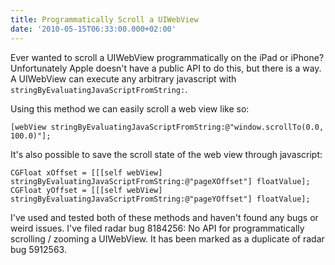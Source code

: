 ```yaml
---
title: Programmatically Scroll a UIWebView
date: '2010-05-15T06:33:00.000+02:00'
---
```


Ever wanted to scroll a UIWebView programmatically on the iPad or iPhone? Unfortunately Apple doesn't have a public API to do this, but there is a way. A UIWebView can execute any arbitrary javascript with `stringByEvaluatingJavaScriptFromString:`.

Using this method we can easily scroll a web view like so:

```
[webView stringByEvaluatingJavaScriptFromString:@"window.scrollTo(0.0, 100.0)"];
```

It's also possible to save the scroll state of the web view through javascript:

```
CGFloat xOffset = [[[self webView] stringByEvaluatingJavaScriptFromString:@"pageXOffset"] floatValue];
CGFloat yOffset = [[[self webView] stringByEvaluatingJavaScriptFromString:@"pageYOffset"] floatValue];
```

I've used and tested both of these methods and haven't found any bugs or weird issues. I've filed radar bug 8184256: No API for programmatically scrolling / zooming a UIWebView. It has been marked as a duplicate of radar bug 5912563.
